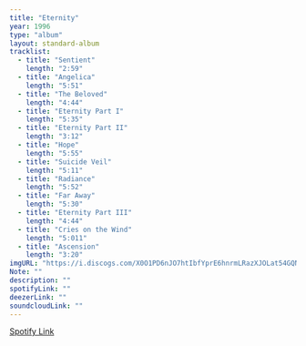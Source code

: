 ```yaml
---
title: "Eternity"
year: 1996
type: "album"
layout: standard-album
tracklist:
  - title: "Sentient" 
    length: "2:59"
  - title: "Angelica" 
    length: "5:51"
  - title: "The Beloved" 
    length: "4:44"
  - title: "Eternity Part I" 
    length: "5:35"
  - title: "Eternity Part II" 
    length: "3:12"
  - title: "Hope" 
    length: "5:55"
  - title: "Suicide Veil" 
    length: "5:11"
  - title: "Radiance" 
    length: "5:52"
  - title: "Far Away" 
    length: "5:30"
  - title: "Eternity Part III" 
    length: "4:44"
  - title: "Cries on the Wind"
    length: "5:011"
  - title: "Ascension" 
    length: "3:20"
imgURL: "https://i.discogs.com/X0O1PD6nJO7htIbfYprE6hnrmLRazXJOLat54GQN__o/rs:fit/g:sm/q:90/h:500/w:500/czM6Ly9kaXNjb2dz/LWRhdGFiYXNlLWlt/YWdlcy9SLTI1MDQ4/MDUtMTI4NzY2NDQy/Ny5qcGVn.jpeg"
Note: ""
description: ""
spotifyLink: ""
deezerLink: ""
soundcloudLink: ""
---
```

[Spotify Link]()